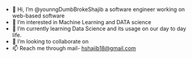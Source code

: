 - 👋 Hi, I’m @younngDumbBrokeShajib a software engineer working on web-based software 
- 👀 I’m interested in Machine Learning and DATA science
- 🌱 I’m currently learning Data Science and its usage on our day to day life.
- 💞️ I’m looking to collaborate on
- 📫 Reach me through mail- hshajib18@gmail.com

<!---
younngDumbBrokeShajib/younngDumbBrokeShajib is a ✨ special ✨ repository because its `README.md` (this file) appears on your GitHub profile.
You can click the Preview link to take a look at your changes.
--->
